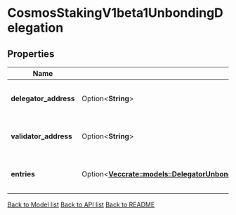 # CosmosStakingV1beta1UnbondingDelegation

## Properties

Name | Type | Description | Notes
------------ | ------------- | ------------- | -------------
**delegator_address** | Option<**String**> | delegator_address is the bech32-encoded address of the delegator. | [optional]
**validator_address** | Option<**String**> | validator_address is the bech32-encoded address of the validator. | [optional]
**entries** | Option<[**Vec<crate::models::DelegatorUnbondingDelegationsResponseUnbondingResponsesInnerEntriesInner>**](DelegatorUnbondingDelegations_response_unbonding_responses_inner_entries_inner.md)> | entries are the unbonding delegation entries. | [optional]

[Back to Model list](../README.md#documentation-for-models) [Back to API list](../README.md#documentation-for-api-endpoints) [Back to README](../README.md)


